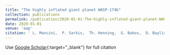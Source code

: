 ```yaml
---
title: "The highly inflated giant planet WASP-174b"
collection: publications
permalink: /publication/2020-01-01-The-highly-inflated-giant-planet-WASP-174b
date: 2020-01-01
venue: 'aap'
citation: ' L. Mancini,  P. Sarkis,  Th. Henning,  G. Bakos,  D. Bayliss,  J. Bento,  W. Bhatti,  R. Brahm,  Z. Csubry,  N. Espinoza,  J. Hartman,  A. Jordán,  K. Penev,  M. Rabus,  V. Suc,  M. de Val-Borro,  G. Zhou,  G. Chen,  M. Damasso,  J. Southworth,  T. Tan, &quot;The highly inflated giant planet WASP-174b.&quot; aap, 2020.'
---
```

Use [Google Scholar](https://scholar.google.com/scholar?q=The+highly+inflated+giant+planet+WASP+174b){:target="_blank"} for full citation